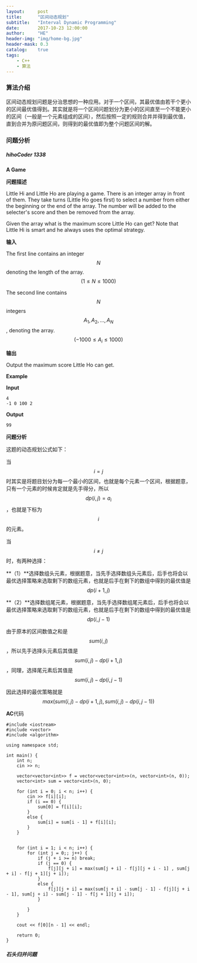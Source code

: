 ```yaml
---
layout:     post
title:      "区间动态规划"
subtitle:   "Interval Dynamic Programming"
date:       2017-10-23 12:00:00
author:     "HE"
header-img: "img/home-bg.jpg"
header-mask: 0.3
catalog:    true
tags:
    - C++
    - 算法
---
```


### 算法介绍

区间动态规划问题是分治思想的一种应用。对于一个区间，其最优值由若干个更小的区间最优值得到。其实就是将一个区间问题划分为更小的区间直至一个不能更小的区间（一般是一个元素组成的区间），然后按照一定的规则合并并得到最优值，直到合并为原问题区间，则得到的最优值即为整个问题区间的解。

### 问题分析

##### hihoCoder 1338

**A Game**

**问题描述**

Little Hi and Little Ho are playing a game. There is an integer array in front of them. They take turns (Little Ho goes first) to select a number from either the beginning or the end of the array. The number will be added to the selecter's score and then be removed from the array.

Given the array what is the maximum score Little Ho can get? Note that Little Hi is smart and he always uses the optimal strategy.

**输入**

The first line contains an integer $$N$$ denoting the length of the array. $$(1 \leqslant N \leqslant 1000)$$

The second line contains $$N$$ integers $$A_{1},A_{2}, ..., A_{N}$$, denoting the array. $$(-1000 \leqslant A_{i} \leqslant 1000)$$

**输出**

Output the maximum score Little Ho can get.

**Example**

**Input**

```
4
-1 0 100 2
```

**Output**

```
99
```


**问题分析**

这题的动态规划公式如下：

$$$$

当$$i=j$$时其实是将题目划分为每一个最小的区间，也就是每个元素一个区间，根据题意，只有一个元素的时候肯定就是先手得分，所以$$dp(i, j)=a_{i}$$，也就是下标为$$i$$的元素。

当$$i\neq j$$时，有两种选择：

**（1）**选择数组头元素，根据题意，当先手选择数组头元素后，后手也将会以最优选择策略来选取剩下的数组元素，也就是后手在剩下的数组中得到的最优值是$$dp(i + 1, j)$$

**（2）**选择数组尾元素，根据题意，当先手选择数组尾元素后，后手也将会以最优选择策略来选取剩下的数组元素，也就是后手在剩下的数组中得到的最优值是$$dp(i, j - 1)$$

由于原本的区间数值之和是$$sum(i,j)$$，所以先手选择头元素后其值是$$sum(i, j) - dp(i + 1, j)$$，同理，选择尾元素后其值是$$sum(i, j) - dp(i, j - 1)$$

因此选择的最优策略就是$$max(sum(i,j)-dp(i+1, j), sum(i,j)-dp(i,j-1))$$

**AC**代码

```
#include <iostream>
#include <vector>
#include <algorithm>

using namespace std;

int main() {
	int n;
	cin >> n;

	vector<vector<int>> f = vector<vector<int>>(n, vector<int>(n, 0));
	vector<int> sum = vector<int>(n, 0);

	for (int i = 0; i < n; i++) {
		cin >> f[i][i];
		if (i == 0) {
			sum[0] = f[i][i];
		}
		else {
			sum[i] = sum[i - 1] + f[i][i];
		}
	}


	for (int i = 1; i < n; i++) {
		for (int j = 0;; j++) {
			if (j + i >= n) break;
			if (j == 0) {
				f[j][j + i] = max(sum[j + i] - f[j][j + i - 1] , sum[j + i] - f[j + 1][j + i]);
			}
			else {
				f[j][j + i] = max(sum[j + i] - sum[j - 1] - f[j][j + i - 1], sum[j + i] - sum[j - 1] - f[j + 1][j + i]);
			}

		}
	}

	cout << f[0][n - 1] << endl;

	return 0;
}
```

##### 石头归并问题

